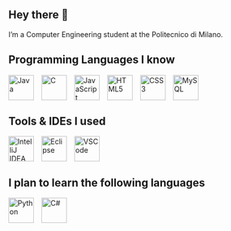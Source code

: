 ## Hey there 👋
I’m a Computer Engineering student at the Politecnico di Milano.

## Programming Languages I know
<div style="display: flex; gap: 15px;"> <img src="https://cdn.jsdelivr.net/gh/devicons/devicon/icons/java/java-original.svg" alt="Java" width="50" height="50"/> <img src="https://cdn.jsdelivr.net/gh/devicons/devicon/icons/c/c-original.svg" alt="C" width="50" height="50"/> <img src="https://cdn.jsdelivr.net/gh/devicons/devicon/icons/javascript/javascript-original.svg" alt="JavaScript" width="50" height="50"/> <img src="https://cdn.jsdelivr.net/gh/devicons/devicon/icons/html5/html5-original.svg" alt="HTML5" width="50" height="50"/> <img src="https://cdn.jsdelivr.net/gh/devicons/devicon/icons/css3/css3-original.svg" alt="CSS3" width="50" height="50"/> <img src="https://cdn.jsdelivr.net/gh/devicons/devicon/icons/mysql/mysql-original.svg" alt="MySQL" width="50" height="50"/> </div>


## Tools & IDEs I used
<div style="display: flex; gap: 15px;"> <img src="https://cdn.jsdelivr.net/gh/devicons/devicon/icons/intellij/intellij-original.svg" alt="IntelliJ IDEA" width="50" height="50"/> <img src="https://cdn.jsdelivr.net/gh/devicons/devicon/icons/eclipse/eclipse-original.svg" alt="Eclipse" width="50" height="50"/> <img src="https://cdn.jsdelivr.net/gh/devicons/devicon/icons/vscode/vscode-original.svg" alt="VSCode" width="50" height="50"/> </div>


## I plan to learn the following languages
<div style="display: flex; gap: 15px;"> <img src="https://cdn.jsdelivr.net/gh/devicons/devicon/icons/python/python-original.svg" alt="Python" width="50" height="50"/> <img src="https://cdn.jsdelivr.net/gh/devicons/devicon/icons/csharp/csharp-original.svg" alt="C#" width="50" height="50"/> </div>
